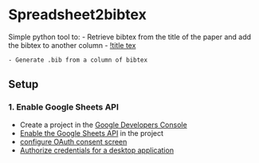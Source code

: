 # Spreadsheet2bibtex
Simple python tool to:
    - Retrieve bibtex from the title of the paper and add the bibtex to another column
    - 
[!title tex](./images/title2bibtex.jpeg)

    - Generate .bib from a column of bibtex


## Setup
### 1. Enable Google Sheets API
- Create a project in the [Google Developers Console](https://console.cloud.google.com/projectcreate)
- [Enable the Google Sheets API](https://console.cloud.google.com/flows/enableapi?apiid=sheets.googleapis.com) in the project 
- [configure OAuth consent screen](https://console.cloud.google.com/flows/enableapi?apiid=sheets.googleapis.com)
- [Authorize credentials for a desktop application](https://developers.google.com/sheets/api/quickstart/python#authorize_credentials_for_a_desktop_application)